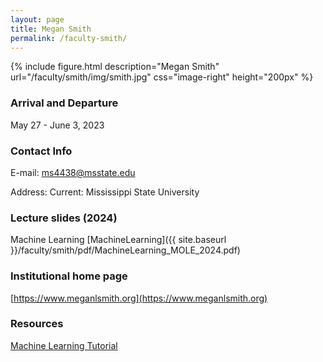 ```yaml
---
layout: page
title: Megan Smith
permalink: /faculty-smith/
---
```

{% include figure.html description="Megan Smith" url="/faculty/smith/img/smith.jpg" css="image-right" height="200px" %}

### Arrival and Departure

May 27 - June 3, 2023

### Contact Info 
E-mail: [ms4438@msstate.edu](mailto:ms4438@msstate.edu)

Address: Current: Mississippi State University

### Lecture slides (2024)
Machine Learning [MachineLearning]({{ site.baseurl }}/faculty/smith/pdf/MachineLearning_MOLE_2024.pdf)

### Institutional home page 
[https://www.meganlsmith.org](https://www.meganlsmith.org)

### Resources
[Machine Learning Tutorial](/faculty/smith/tutorial/Machine_Learning_for_Population_Genetics_V2.ipynb)
